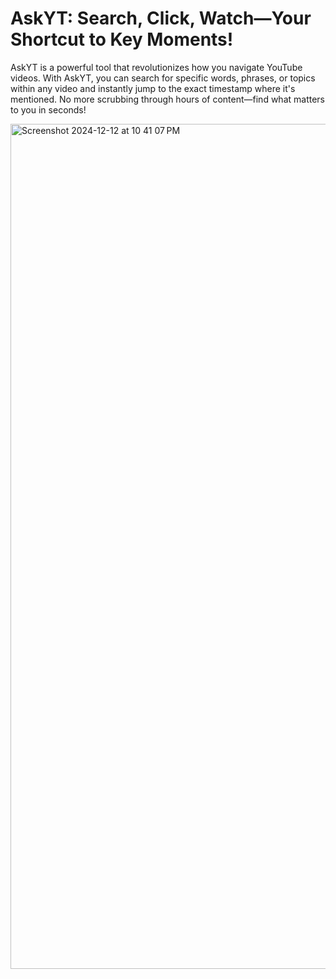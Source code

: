# AskYT: Search, Click, Watch—Your Shortcut to Key Moments!

AskYT is a powerful tool that revolutionizes how you navigate YouTube videos. With AskYT, you can search for specific words, phrases, or topics within any video and instantly jump to the exact timestamp where it's mentioned. No more scrubbing through hours of content—find what matters to you in seconds!

<img width="1352" alt="Screenshot 2024-12-12 at 10 41 07 PM" src="https://github.com/user-attachments/assets/c614e7d3-419f-40c8-a62f-c2e4cc97f25f" />
